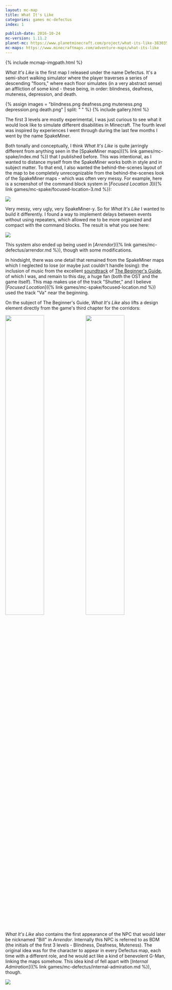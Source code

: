 ```yaml
---
layout: mc-map
title: What It's Like
categories: games mc-defectus
index: 1

publish-date: 2016-10-24
mc-version: 1.11.2
planet-mc: https://www.planetminecraft.com/project/what-its-like-3830359/
mc-maps: https://www.minecraftmaps.com/adventure-maps/what-its-like
---
```


{% include mcmap-imgpath.html %}

*What It's Like* is the first map I released under the name Defectus. It's a semi-short walking simulator where the player traverses a series of descending "floors," where each floor simulates (in a very abstract sense) an affliction of some kind - these being, in order: blindness, deafness, muteness, depression, and death.

{% assign images = "blindness.png deafness.png muteness.png depression.png death.png" | split: " " %}
{% include gallery.html %}

The first 3 levels are mostly experimental, I was just curious to see what it would look like to simulate different disabilities in Minecraft. The fourth level was inspired by experiences I went through during the last few months I went by the name SpakeMiner.

Both tonally and conceptually, I think *What It's Like* is quite jarringly different from anything seen in the [SpakeMiner maps]({% link games/mc-spake/index.md %}) that I published before. This was intentional, as I wanted to distance myself from the SpakeMiner works both in style and in subject matter. To that end, I also wanted the behind-the-scenes layout of the map to be completely unrecognizable from the behind-the-scenes look of the SpakeMiner maps - which was often very messy. For example, here is a screenshot of the command block system in [*Focused Location 3*]({% link games/mc-spake/focused-location-3.md %}):

<img src="{{ image_dir }}/cmd-blocks-fl3.png">

Very messy, very ugly, very SpakeMiner-y. So for *What It's Like* I wanted to build it differently. I found a way to implement delays between events without using repeaters, which allowed me to be more organized and compact with the command blocks. The result is what you see here:

<img src="{{ image_dir }}/cmd-blocks-wil.png">

This system also ended up being used in [*Arrendor*]({% link games/mc-defectus/arrendor.md %}), though with some modifications.

In hindsight, there was one detail that remained from the SpakeMiner maps which I neglected to lose (or maybe just couldn't handle losing): the inclusion of music from the excellent [soundtrack](https://dualryan.bandcamp.com/album/the-beginners-guide-soundtrack) of [The Beginner's Guide](https://thebeginnersgui.de/), of which I was, and remain to this day, a huge fan (both the OST and the game itself). This map makes use of the track "Shutter," and I believe [*Focused Location*]({% link games/mc-spake/focused-location.md %}) used the track "Va" near the beginning.

On the subject of The Beginner's Guide, *What It's Like* also lifts a design element directly from the game's third chapter for the corridors:

<img src="{{ image_dir }}/corridor-example.png" style="width: 49%">
<img src="{{ image_dir }}/corridor-example-tbg.png" style="width: 49%">

*What It's Like* also contains the first appearance of the NPC that would later be nicknamed "Bill" in *Arrendor*. Internally this NPC is referred to as BDM (the initials of the first 3 levels - Blindness, Deafness, Muteness). The original idea was for the character to appear in every Defectus map, each time with a different role, and he would act like a kind of benevolent G-Man, linking the maps somehow. This idea kind of fell apart with [*Internal Admiration*]({% link games/mc-defectus/internal-admiration.md %}), though.

<img src="{{ image_dir }}/bdm.png">